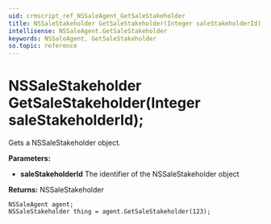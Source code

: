 ```yaml
---
uid: crmscript_ref_NSSaleAgent_GetSaleStakeholder
title: NSSaleStakeholder GetSaleStakeholder(Integer saleStakeholderId);
intellisense: NSSaleAgent.GetSaleStakeholder
keywords: NSSaleAgent, GetSaleStakeholder
so.topic: reference
---
```


# NSSaleStakeholder GetSaleStakeholder(Integer saleStakeholderId);

Gets a NSSaleStakeholder object.

**Parameters:**
 - **saleStakeholderId** The identifier of the NSSaleStakeholder object

**Returns:** NSSaleStakeholder

```crmscript
NSSaleAgent agent;
NSSaleStakeholder thing = agent.GetSaleStakeholder(123);
```

